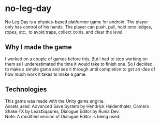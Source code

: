 # no-leg-day
No Leg Day is a physics-based platformer game for android.
The player only has control of his hands.
The player can push, pull, hold onto ledges, ropes, etc., to avoid traps, collect coins, and clear the level.

## Why I made the game
I worked on a couple of games before this. But I had to stop working on them as I underestimated the time it would take to finish one.
So I decided to make a simple game and see it through until completion to get an idea of how much work it takes to make a game.

## Technologies
This game was made with the Unity game engine. <br/>
Assets used: Advanced Save System by Hendrick Haidenthaler, Camera Shake FX by LeastSqaures, Dialogue Editor by Runia Dev.<br/>
Note: A modified version of Dialogue Editor is being used.
